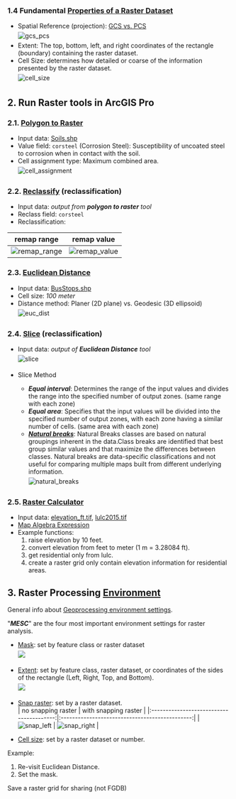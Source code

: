 ### 1.4 Fundamental [Properties of a Raster Dataset](https://pro.arcgis.com/en/pro-app/latest/help/data/imagery/raster-dataset-properties.htm)

- Spatial Reference (projection): [GCS vs. PCS](https://www.esri.com/arcgis-blog/products/arcgis-pro/mapping/coordinate-systems-difference/)
<br> <img alt="gcs_pcs" src="img/gcs_pcs.png" vspace="5px">
- Extent: The top, bottom, left, and right coordinates of the rectangle (boundary) containing the raster dataset.
- Cell Size: determines how detailed or coarse of the information presented by the raster dataset. <br> <img alt="cell_size" src="img/cellSize.gif" vspace="5px">

## 2. Run Raster tools in ArcGIS Pro

### 2.1. [Polygon to Raster](https://pro.arcgis.com/en/pro-app/latest/tool-reference/conversion/polygon-to-raster.htm)

- Input data: [Soils.shp](../datasets/soils.md)
- Value field: ```corsteel``` (Corrosion Steel): Susceptibility of uncoated steel to corrosion when in contact with the soil.
- Cell assignment type: Maximum combined area. <br> <img alt="cell_assignment" src="img/cell_alignment.png" vspace="5px">

### 2.2. [Reclassify](https://pro.arcgis.com/en/pro-app/tool-reference/spatial-analyst/reclassify.htm) (reclassification)

- Input data: _output from **polygon to raster** tool_
- Reclass field: ```corsteel```
- Reclassification:

|            remap range                 |                remap value                 |
|:--------------------------------------:|:------------------------------------------:|
| ![remap_range](img/remap_range.gif) | ![remap_value](img/remap_value.gif)     |

### 2.3. [Euclidean Distance](https://pro.arcgis.com/en/pro-app/tool-reference/spatial-analyst/euclidean-distance.htm)

- Input data: [BusStops.shp](../datasets/transit.md)
- Cell size: _100 meter_
- Distance method: Planer (2D plane) vs. Geodesic (3D ellipsoid) <br> <img alt="euc_dist" src="img/eucdist.gif" vspace="5px">

### 2.4. [Slice](https://pro.arcgis.com/en/pro-app/tool-reference/spatial-analyst/slice.htm) (reclassification)

- Input data: _output of **Euclidean Distance** tool_ <br><img alt="slice" src="img\slice.gif" vspace="5px">

- Slice Method
  - **_Equal interval_**: Determines the range of the input values and divides the range into the specified number of output zones. (same range with each zone)
  - **_Equal area_**: Specifies that the input values will be divided into the specified number of output zones, with each zone having a similar number of cells. (same area with each zone)
  - [**_Natural breaks_**](https://www.spatialanalysisonline.com/HTML/index.html?classification_and_clustering.htm#:~:text=Natural+breaks%2FJenks): Natural Breaks classes are based on natural groupings inherent in the data.Class breaks are identified that best group similar values and that maximize the differences between classes. Natural breaks are data-specific classifications and not useful for comparing multiple maps built from different underlying information. <br> <img alt="natural_breaks" src="img\naturalbreaks.png" vspace="5px">

### 2.5. [Raster Calculator](https://pro.arcgis.com/en/pro-app/tool-reference/spatial-analyst/raster-calculator.htm)

- Input data: [elevation_ft.tif](../datasets/DEM/dem.md), [lulc2015.tif](../datasets/lulc/lulc.md)
- [Map Algebra Expression](https://pro.arcgis.com/en/pro-app/help/analysis/spatial-analyst/mapalgebra/working-with-operators.htm)
- Example functions:
  1. raise elevation by 10 feet.
  2. convert elevation from feet to meter (1 m = 3.28084 ft).
  3. get residential only from lulc.
  4. create a raster grid only contain elevation information for residential areas.

## 3. Raster Processing [Environment](https://pro.arcgis.com/en/pro-app/latest/tool-reference/environment-settings/an-overview-of-geoprocessing-environment-settings.htm)

General info about [Geoprocessing environment settings](https://pro.arcgis.com/en/pro-app/latest/tool-reference/environment-settings/what-is-a-geoprocessing-environment.htm).

"**_MESC_**" are the four most important environment settings for raster analysis.

- [Mask](https://pro.arcgis.com/en/pro-app/tool-reference/environment-settings/mask.htm): set by feature class or raster dataset <br> <img vspace="5px" src="img\mask.gif">
- [Extent](https://pro.arcgis.com/en/pro-app/tool-reference/environment-settings/output-extent.htm): set by feature class, raster dataset, or coordinates of the sides of the rectangle (Left, Right, Top, and Bottom). <br> <img vspace="5px" src="img\extent.png">
- [Snap raster](https://pro.arcgis.com/en/pro-app/tool-reference/environment-settings/snap-raster.htm): set by a raster dataset. <br> 
  |            no snapping raster            |            with snapping raster                |
  |:----------------------------------------:|:----------------------------------------------:|
  | ![snap_left](img/snapRaster_left.png) | ![snap_right](img/snapRaster_right.png)     |

- [Cell size](https://pro.arcgis.com/en/pro-app/tool-reference/environment-settings/cell-size.htm): set by a raster dataset or number.

Example:

1. Re-visit Euclidean Distance.
2. Set the mask.

Save a raster grid for sharing (not FGDB)
